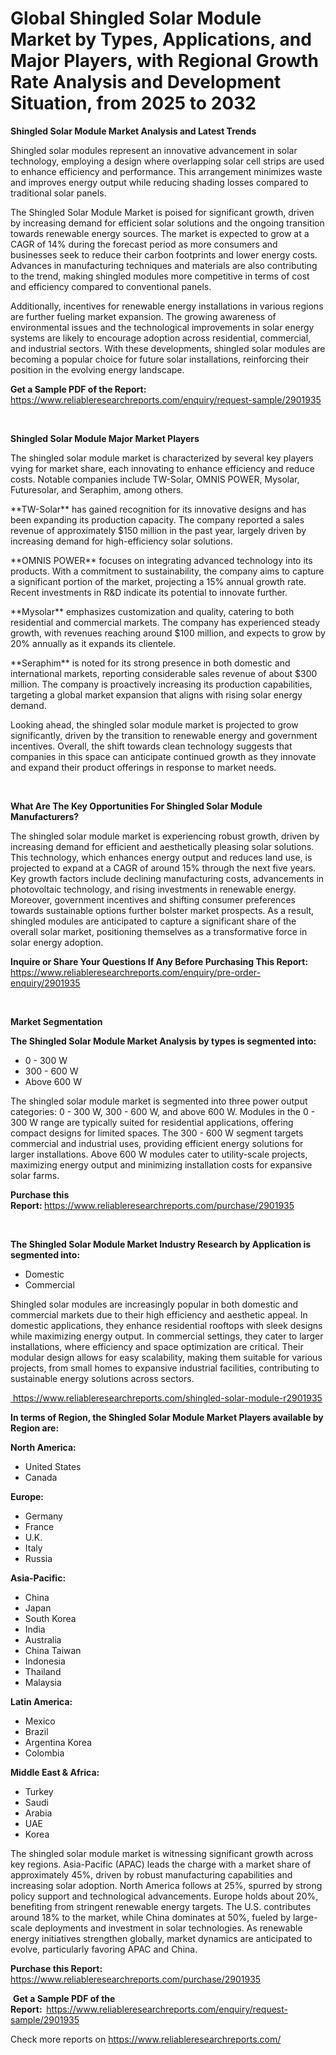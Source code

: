<p><h1>Global Shingled Solar Module Market by Types, Applications, and Major Players, with Regional Growth Rate Analysis and Development Situation, from 2025 to 2032</h1></p><p><strong>Shingled Solar Module Market Analysis and Latest Trends</strong></p>
<p><p>Shingled solar modules represent an innovative advancement in solar technology, employing a design where overlapping solar cell strips are used to enhance efficiency and performance. This arrangement minimizes waste and improves energy output while reducing shading losses compared to traditional solar panels.</p><p>The Shingled Solar Module Market is poised for significant growth, driven by increasing demand for efficient solar solutions and the ongoing transition towards renewable energy sources. The market is expected to grow at a CAGR of 14% during the forecast period as more consumers and businesses seek to reduce their carbon footprints and lower energy costs. Advances in manufacturing techniques and materials are also contributing to the trend, making shingled modules more competitive in terms of cost and efficiency compared to conventional panels.</p><p>Additionally, incentives for renewable energy installations in various regions are further fueling market expansion. The growing awareness of environmental issues and the technological improvements in solar energy systems are likely to encourage adoption across residential, commercial, and industrial sectors. With these developments, shingled solar modules are becoming a popular choice for future solar installations, reinforcing their position in the evolving energy landscape.</p></p>
<p><strong>Get a Sample PDF of the Report:&nbsp;</strong> <a href="https://www.reliableresearchreports.com/enquiry/request-sample/2901935?utm_campaign=2245&utm_medium=2&utm_source=Github&utm_content=ia&utm_term=11032025&utm_id=shingled-solar-module">https://www.reliableresearchreports.com/enquiry/request-sample/2901935</a></p>
<p>&nbsp;</p>
<p><strong>Shingled Solar Module Major Market Players</strong></p>
<p><p>The shingled solar module market is characterized by several key players vying for market share, each innovating to enhance efficiency and reduce costs. Notable companies include TW-Solar, OMNIS POWER, Mysolar, Futuresolar, and Seraphim, among others. </p><p>**TW-Solar** has gained recognition for its innovative designs and has been expanding its production capacity. The company reported a sales revenue of approximately $150 million in the past year, largely driven by increasing demand for high-efficiency solar solutions.</p><p>**OMNIS POWER** focuses on integrating advanced technology into its products. With a commitment to sustainability, the company aims to capture a significant portion of the market, projecting a 15% annual growth rate. Recent investments in R&D indicate its potential to innovate further.</p><p>**Mysolar** emphasizes customization and quality, catering to both residential and commercial markets. The company has experienced steady growth, with revenues reaching around $100 million, and expects to grow by 20% annually as it expands its clientele.</p><p>**Seraphim** is noted for its strong presence in both domestic and international markets, reporting considerable sales revenue of about $300 million. The company is proactively increasing its production capabilities, targeting a global market expansion that aligns with rising solar energy demand.</p><p>Looking ahead, the shingled solar module market is projected to grow significantly, driven by the transition to renewable energy and government incentives. Overall, the shift towards clean technology suggests that companies in this space can anticipate continued growth as they innovate and expand their product offerings in response to market needs.</p></p>
<p>&nbsp;</p>
<p><strong>What Are The Key Opportunities For Shingled Solar Module Manufacturers?</strong></p>
<p><p>The shingled solar module market is experiencing robust growth, driven by increasing demand for efficient and aesthetically pleasing solar solutions. This technology, which enhances energy output and reduces land use, is projected to expand at a CAGR of around 15% through the next five years. Key growth factors include declining manufacturing costs, advancements in photovoltaic technology, and rising investments in renewable energy. Moreover, government incentives and shifting consumer preferences towards sustainable options further bolster market prospects. As a result, shingled modules are anticipated to capture a significant share of the overall solar market, positioning themselves as a transformative force in solar energy adoption.</p></p>
<p><strong>Inquire or Share Your Questions If Any Before Purchasing This Report:</strong> <a href="https://www.reliableresearchreports.com/enquiry/pre-order-enquiry/2901935?utm_campaign=2245&utm_medium=2&utm_source=Github&utm_content=ia&utm_term=11032025&utm_id=shingled-solar-module">https://www.reliableresearchreports.com/enquiry/pre-order-enquiry/2901935</a></p>
<p>&nbsp;</p>
<p><strong>Market Segmentation</strong></p>
<p><strong>The Shingled Solar Module Market Analysis by types is segmented into:</strong></p>
<p><ul><li>0 - 300 W</li><li>300 - 600 W</li><li>Above 600 W</li></ul></p>
<p><p>The shingled solar module market is segmented into three power output categories: 0 - 300 W, 300 - 600 W, and above 600 W. Modules in the 0 - 300 W range are typically suited for residential applications, offering compact designs for limited spaces. The 300 - 600 W segment targets commercial and industrial uses, providing efficient energy solutions for larger installations. Above 600 W modules cater to utility-scale projects, maximizing energy output and minimizing installation costs for expansive solar farms.</p></p>
<p><strong>Purchase this Report:&nbsp;</strong><a href="https://www.reliableresearchreports.com/purchase/2901935?utm_campaign=2245&utm_medium=2&utm_source=Github&utm_content=ia&utm_term=11032025&utm_id=shingled-solar-module">https://www.reliableresearchreports.com/purchase/2901935</a></p>
<p>&nbsp;</p>
<p><strong>The Shingled Solar Module Market Industry Research by Application is segmented into:</strong></p>
<p><ul><li>Domestic</li><li>Commercial</li></ul></p>
<p><p>Shingled solar modules are increasingly popular in both domestic and commercial markets due to their high efficiency and aesthetic appeal. In domestic applications, they enhance residential rooftops with sleek designs while maximizing energy output. In commercial settings, they cater to larger installations, where efficiency and space optimization are critical. Their modular design allows for easy scalability, making them suitable for various projects, from small homes to expansive industrial facilities, contributing to sustainable energy solutions across sectors.</p></p>
<p><a href="https://www.reliableresearchreports.com/shingled-solar-module-r2901935?utm_campaign=2245&utm_medium=2&utm_source=Github&utm_content=ia&utm_term=11032025&utm_id=shingled-solar-module">&nbsp;https://www.reliableresearchreports.com/shingled-solar-module-r2901935</a></p>
<p><strong>In terms of Region, the Shingled Solar Module Market Players available by Region are:</strong></p>
<p>
    <p> <strong> North America: </strong>
        <ul>
            <li>United States</li>
            <li>Canada</li>
        </ul>
        </p> 
    <p> <strong> Europe: </strong>
        <ul>
            <li>Germany</li>
            <li>France</li>
            <li>U.K.</li>
            <li>Italy</li>
            <li>Russia</li>
        </ul>
        </p> 
    <p> <strong> Asia-Pacific: </strong>
        <ul>
            <li>China</li>
            <li>Japan</li>
            <li>South Korea</li>
            <li>India</li>
            <li>Australia</li>
            <li>China Taiwan</li>
            <li>Indonesia</li>
            <li>Thailand</li>
            <li>Malaysia</li>
        </ul>
        </p> 
    <p> <strong> Latin America: </strong>
        <ul>
            <li>Mexico</li>
            <li>Brazil</li>
            <li>Argentina Korea</li>
            <li>Colombia</li>
        </ul>
        </p> 
    <p> <strong> Middle East & Africa: </strong>
        <ul>
            <li>Turkey</li>
            <li>Saudi</li>
            <li>Arabia</li>
            <li>UAE</li>
            <li>Korea</li>
        </ul>
    </p>
    </p>
<p><p>The shingled solar module market is witnessing significant growth across key regions. Asia-Pacific (APAC) leads the charge with a market share of approximately 45%, driven by robust manufacturing capabilities and increasing solar adoption. North America follows at 25%, spurred by strong policy support and technological advancements. Europe holds about 20%, benefiting from stringent renewable energy targets. The U.S. contributes around 18% to the market, while China dominates at 50%, fueled by large-scale deployments and investment in solar technologies. As renewable energy initiatives strengthen globally, market dynamics are anticipated to evolve, particularly favoring APAC and China.</p></p>
<p><strong>Purchase this Report: </strong><a href="https://www.reliableresearchreports.com/purchase/2901935?utm_campaign=2245&utm_medium=2&utm_source=Github&utm_content=ia&utm_term=11032025&utm_id=shingled-solar-module">https://www.reliableresearchreports.com/purchase/2901935</a></p>
<p>&nbsp;<strong>Get a Sample PDF of the Report:&nbsp;&nbsp;</strong><a href="https://www.reliableresearchreports.com/enquiry/request-sample/2901935?utm_campaign=2245&utm_medium=2&utm_source=Github&utm_content=ia&utm_term=11032025&utm_id=shingled-solar-module">https://www.reliableresearchreports.com/enquiry/request-sample/2901935</a></p>
<p><strong></strong></p>
<p>Check more reports on <a href="https://www.reliableresearchreports.com/?utm_campaign=2245&utm_medium=2&utm_source=Github&utm_content=ia&utm_term=11032025&utm_id=shingled-solar-module">https://www.reliableresearchreports.com/</a></p>
